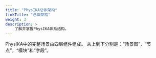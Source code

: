 ```yaml
---
title: "PhysIKA总体架构"
linkTitle: "总体架构"
weight: 3
description: >
    了解并掌握PhysIKA体系结构。
---
```


PhysIKA中的完整场景由四层组件组成。 从上到下分别是：“场景图”，“节点”，“模块”和“字段”。
